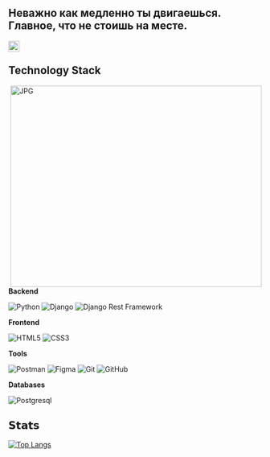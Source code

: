 ## Неважно как медленно ты двигаешься. Главное, что не стоишь на месте.


<a href="https://t.me/NYikolay321">
  <img align="left" alt="Telegram" width="22px" src="https://camo.githubusercontent.com/5c1975da7d9ab735ceb71c57b6c7e48ff3e08ca4/68747470733a2f2f6564656e742e6769746875622e696f2f537570657254696e7949636f6e732f696d616765732f7376672f74656c656772616d2e737667">
</a>


</br>

## Technology Stack
<img align="right" alt="JPG" src="https://media.giphy.com/media/3ov9jQWd5qhiUSPDri/giphy.gif" style="width: 500px; height:400px;" />

**Backend**

![Python](https://img.shields.io/badge/Python-14354C?style=flat-square&logo=python&logoColor=white)
![Django](https://img.shields.io/badge/Django-092E20?style=flat-square&logo=django&logoColor=white)
![Django Rest Framework](https://img.shields.io/badge/DRF-red?style=flat-square&logo=Django)

**Frontend**

![HTML5](https://img.shields.io/badge/-HTML5-%23E44D27?style=flat-square&logo=html5&logoColor=ffffff)
![CSS3](https://img.shields.io/badge/-CSS3-%231572B6?style=flat-square&logo=css3)

**Tools**

![Postman](https://img.shields.io/badge/Postman-white?style=flat-square&logo=postman)
![Figma](https://img.shields.io/badge/Figma-F24E1E?style=flat-square&logo=figma&logoColor=white)
![Git](https://img.shields.io/badge/-Git-black?style=flat-square&logo=git)
![GitHub](https://img.shields.io/badge/-GitHub-181717?style=flat-square&logo=github)

**Databases**

![Postgresql](https://img.shields.io/badge/PostgreSQL-316192?style=flat-square&logo=postgresql&logoColor=white)

## 𝗦𝘁𝗮𝘁𝘀
  
[![Top Langs](https://github-readme-stats.vercel.app/api/top-langs/?username=NYikolay&layout=compact&theme=vision-friendly-dark)](https://github.com/anuraghazra/github-readme-stats)
